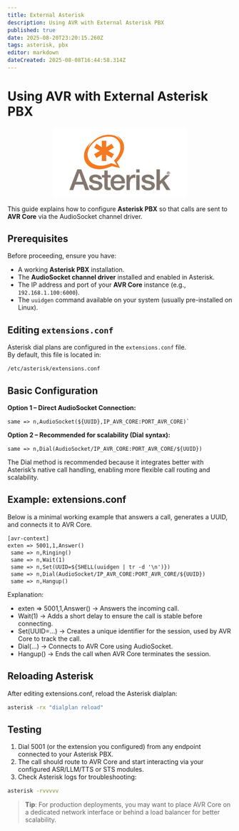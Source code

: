 ```yaml
---
title: External Asterisk
description: Using AVR with External Asterisk PBX
published: true
date: 2025-08-20T23:20:15.260Z
tags: asterisk, pbx
editor: markdown
dateCreated: 2025-08-08T16:44:58.314Z
---
```


# Using AVR with External Asterisk PBX

<div align="center">
  <img src="/images/asterisk.png" alt="Asterisk" width="300"/>
</div>

This guide explains how to configure **Asterisk PBX** so that calls are sent to **AVR Core** via the AudioSocket channel driver.

## Prerequisites

Before proceeding, ensure you have:

- A working **Asterisk PBX** installation.
- The **AudioSocket channel driver** installed and enabled in Asterisk.
- The IP address and port of your **AVR Core** instance (e.g., `192.168.1.100:6000`).
- The `uuidgen` command available on your system (usually pre-installed on Linux).

## Editing `extensions.conf`

Asterisk dial plans are configured in the `extensions.conf` file.  
By default, this file is located in:

```
/etc/asterisk/extensions.conf
```

## Basic Configuration

**Option 1 – Direct AudioSocket Connection:**
```asterisk
same => n,AudioSocket(${UUID},IP_AVR_CORE:PORT_AVR_CORE)`
```

**Option 2 – Recommended for scalability (Dial syntax):**

```asterisk
same => n,Dial(AudioSocket/IP_AVR_CORE:PORT_AVR_CORE/${UUID})
```

The Dial method is recommended because it integrates better with Asterisk’s native call handling, enabling more flexible call routing and scalability.

## Example: extensions.conf

Below is a minimal working example that answers a call, generates a UUID, and connects it to AVR Core.

```env
[avr-context]
exten => 5001,1,Answer()
 same => n,Ringing()
 same => n,Wait(1)
 same => n,Set(UUID=${SHELL(uuidgen | tr -d '\n')})
 same => n,Dial(AudioSocket/IP_AVR_CORE:PORT_AVR_CORE/${UUID})
 same => n,Hangup()
```
 
Explanation:
- exten => 5001,1,Answer() → Answers the incoming call.
- Wait(1) → Adds a short delay to ensure the call is stable before connecting.
- Set(UUID=...) → Creates a unique identifier for the session, used by AVR Core to track the call.
- Dial(...) → Connects to AVR Core using AudioSocket.
- Hangup() → Ends the call when AVR Core terminates the session.

## Reloading Asterisk

After editing extensions.conf, reload the Asterisk dialplan:

```bash
asterisk -rx "dialplan reload"
```

## Testing

1. Dial 5001 (or the extension you configured) from any endpoint connected to your Asterisk PBX.
2. The call should route to AVR Core and start interacting via your configured ASR/LLM/TTS or STS modules.
3. Check Asterisk logs for troubleshooting:

```bash
asterisk -rvvvvv
```
  
> **Tip**: For production deployments, you may want to place AVR Core on a dedicated network interface or behind a load balancer for better scalability.
  
